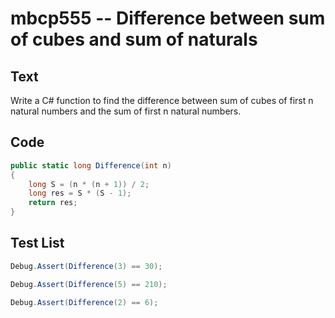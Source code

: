# mbcp555 -- Difference between sum of cubes and sum of naturals

## Text

Write a C# function to find the difference between sum of cubes of first n natural numbers and the sum of first n natural numbers.

## Code

```csharp
public static long Difference(int n)  
{  
    long S = (n * (n + 1)) / 2;  
    long res = S * (S - 1);  
    return res;  
}
```

## Test List

```csharp
Debug.Assert(Difference(3) == 30);
```

```csharp
Debug.Assert(Difference(5) == 210);
```

```csharp
Debug.Assert(Difference(2) == 6);
```
